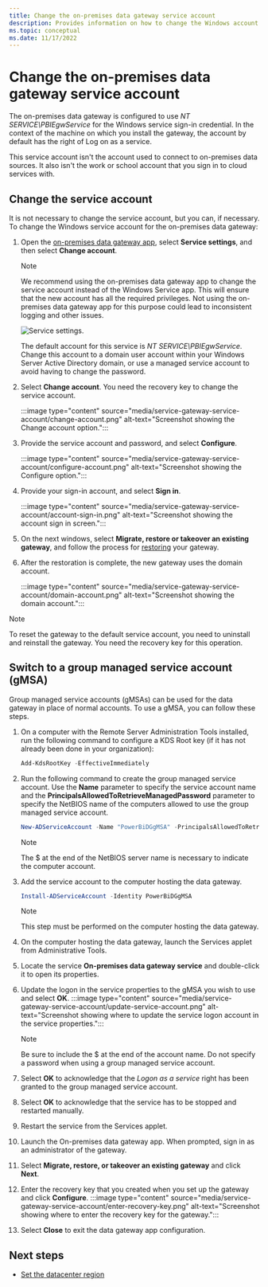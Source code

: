 ```yaml
---
title: Change the on-premises data gateway service account
description: Provides information on how to change the Windows account for the on-premises data gateway service.
ms.topic: conceptual
ms.date: 11/17/2022
---
```


# Change the on-premises data gateway service account

The on-premises data gateway is configured to use *NT SERVICE\PBIEgwService* for the Windows service sign-in credential. In the context of the machine on which you install the gateway, the account by default has the right of Log on as a service.

This service account isn't the account used to connect to on-premises data sources. It also isn't the work or school account that you sign in to cloud services with.

## Change the service account

It is not necessary to change the service account, but you can, if necessary. To change the Windows service account for the on-premises data gateway:

1. Open the [on-premises data gateway app](service-gateway-app.md), select **Service settings**, and then select **Change account**.

   >[!Note]
   > We recommend using the on-premises data gateway app to change the service account instead of the Windows Service app. This will ensure that the new account has all the required privileges. Not using the on-premises data gateway app for this purpose could lead to inconsistent logging and other issues.

   ![Service settings.](media/service-gateway-service-account/service-settings.png)

    The default account for this service is *NT SERVICE\PBIEgwService*. Change this account to a domain user account within your Windows Server Active Directory domain, or use a managed service account to avoid having to change the password.

1. Select **Change account**. You need the recovery key to change the service account.

   :::image type="content" source="media/service-gateway-service-account/change-account.png" alt-text="Screenshot showing the Change account option.":::
   
1. Provide the service account and password, and select **Configure**.

   :::image type="content" source="media/service-gateway-service-account/configure-account.png" alt-text="Screenshot showing the Configure option.":::

1. Provide your sign-in account, and select **Sign in**.

   :::image type="content" source="media/service-gateway-service-account/account-sign-in.png" alt-text="Screenshot showing the account sign in screen.":::

1. On the next windows, select **Migrate, restore or takeover an existing gateway**, and follow the process for [restoring](service-gateway-migrate.md) your gateway.

1. After the restoration is complete, the new gateway uses the domain account.

   :::image type="content" source="media/service-gateway-service-account/domain-account.png" alt-text="Screenshot showing the domain account.":::

> [!NOTE]
> To reset the gateway to the default service account, you need to uninstall and reinstall the gateway. You need the recovery key for this operation.

## Switch to a group managed service account (gMSA)

Group managed service accounts (gMSAs) can be used for the data gateway in place of normal accounts. To use a gMSA, you can follow these steps.

1. On a computer with the Remote Server Administration Tools installed, run the following command to configure a KDS Root key (if it has not already been done in your organization):
   ```powershell
   Add-KdsRootKey -EffectiveImmediately
   ```
1. Run the following command to create the group managed service account. Use the **Name** parameter to specify the service account name and the **PrincipalsAllowedToRetrieveManagedPassword** parameter to specify the NetBIOS name of the computers allowed to use the group managed service account.
   ```powershell
   New-ADServiceAccount -Name "PowerBiDGgMSA" -PrincipalsAllowedToRetrieveManagedPassword server1$ -DnsHostName server1.contoso.com -Enabled $True
   ```
   > [!NOTE]
   > The $ at the end of the NetBIOS server name is necessary to indicate the computer account.
   
1. Add the service account to the computer hosting the data gateway.
   ```powershell
   Install-ADServiceAccount -Identity PowerBiDGgMSA
   ```
   > [!NOTE]
   > This step must be performed on the computer hosting the data gateway.

1. On the computer hosting the data gateway, launch the Services applet from Administrative Tools.
1. Locate the service **On-premises data gateway service** and double-click it to open its properties.
1. Update the logon in the service properties to the gMSA you wish to use and select **OK**.
   :::image type="content" source="media/service-gateway-service-account/update-service-account.png" alt-text="Screenshot showing where to update the service logon account in the service properties.":::
   > [!NOTE]
   > Be sure to include the $ at the end of the account name. Do not specify a password when using a group managed service account.
1. Select **OK** to acknowledge that the *Logon as a service* right has been granted to the group managed service account.
1. Select **OK** to acknowledge that the service has to be stopped and restarted manually.
1. Restart the service from the Services applet.
1. Launch the On-premises data gateway app. When prompted, sign in as an administrator of the gateway.
1. Select **Migrate, restore, or takeover an existing gateway** and click **Next**.
1. Enter the recovery key that you created when you set up the gateway and click **Configure**.
   :::image type="content" source="media/service-gateway-service-account/enter-recovery-key.png" alt-text="Screenshot showing where to enter the recovery key for the gateway.":::
1. Select **Close** to exit the data gateway app configuration.

## Next steps

* [Set the datacenter region](service-gateway-data-region.md)  
